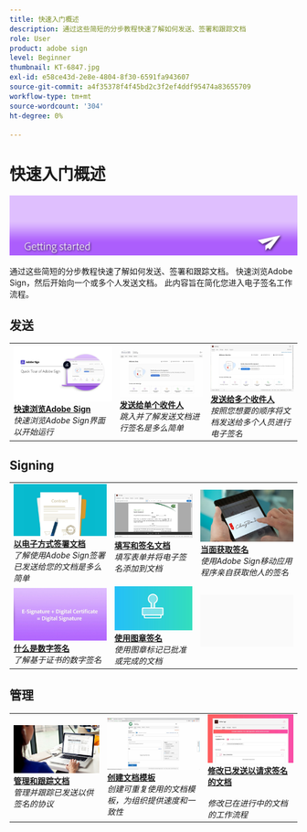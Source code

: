 ```yaml
---
title: 快速入门概述
description: 通过这些简短的分步教程快速了解如何发送、签署和跟踪文档
role: User
product: adobe sign
level: Beginner
thumbnail: KT-6847.jpg
exl-id: e58ce43d-2e8e-4804-8f30-6591fa943607
source-git-commit: a4f35378f4f45bd2c3f2ef4ddf95474a83655709
workflow-type: tm+mt
source-wordcount: '304'
ht-degree: 0%

---
```


# 快速入门概述

![签名快速入门图像](../assets/Hero-GettingStarted.png)

通过这些简短的分步教程快速了解如何发送、签署和跟踪文档。 快速浏览Adobe Sign，然后开始向一个或多个人发送文档。 此内容旨在简化您进入电子签名工作流程。

## 发送

<table style="table-layout:fixed">
<tr>
 <td>
    <a href="quick-tour.md">
      <img alt="快速浏览Adobe Sign" src="../assets/Quick-Tour.png" />
    </a>
    <div>
    <a href="quick-tour.md"><strong>快速浏览Adobe Sign</strong></a>
    </div>
    <em>快速浏览Adobe Sign界面以开始运行</em>
    <br>
  </td>
  <td>
    <a href="send-to-single-recipient.md">
      <img alt="发送给单个收件人" src="../assets/Send-to-single-recipient.png" />
    </a>
    <div>
    <a href="send-to-single-recipient.md"><strong>发送给单个收件人</strong></a>
    </div>
    <em>跳入并了解发送文档进行签名是多么简单</em>
    <br>
  </td>
  <td>
    <a href="send-to-multiple-recipients.md">
      <img alt="发送给多个收件人" src="../assets/Sending-to-multiple-recipients.png" />
    </a>
    <div>
    <a href="send-to-multiple-recipients.md"><strong>发送给多个收件人</strong></a>
    </div>
    <em>按照您想要的顺序将文档发送给多个人员进行电子签名</em>
    <br>
  </td>
</tr>
</table>

## Signing

<table style="table-layout:fixed">
<tr>
  <td>
    <a href="electronically-sign-a-document.md">
      <img alt="以电子方式签署文档" src="../assets/Electronically-sign.png" />
    </a>
    <div>
    <a href="electronically-sign-a-document.md"><strong>以电子方式签署文档</strong></a>
    </div>
    <em>了解使用Adobe Sign签署已发送给您的文档是多么简单</em>
    <br>
  </td>
  <td>
    <a href="fill-and-sign.md">
      <img alt="填写和签名文档" src="../assets/FillandSign.png" />
    </a>
    <div>
    <a href="fill-and-sign.md"><strong>填写和签名文档</strong></a>
    </div>
    <em>填写表单并将电子签名添加到文档</em>
    <br>
  </td>
  <td>
    <a href="sign-in-person.md">
      <img alt="当面获取签名" src="../assets/In-person.png" />
    </a>
    <div>
    <a href="sign-in-person.md"><strong>当面获取签名</strong></a>
    </div>
    <em>使用Adobe Sign移动应用程序亲自获取他人的签名</em>
    <br>
  </td>
</tr>
<tr>
  <td>
    <a href="sign-with-a-digital-signature.md">
      <img alt="什么是数字签名" src="../assets/Whatisdigsig_1280.jpg" />
    </a>
    <div>
    <a href="sign-with-a-digital-signature.md"><strong>什么是数字签名</strong></a>
    </div>
    <em>了解基于证书的数字签名</em>
    <br>
  </td>
  <td>
    <a href="sign-with-a-stamp.md">
      <img alt="使用图章签名" src="../assets/Stamp.png" />
    </a>
    <div>
    <a href="sign-with-a-stamp.md"><strong>使用图章签名</strong></a>
    </div>
    <em>使用图章标记已批准或完成的文档</em>
     <br>
  </td> 
  <td>
    <img alt="间隔符" src="../assets/Grayspacer.png" />
    <div>
    <br>
  </td>
</tr>  
</table>

## 管理

<table style="table-layout:fixed">
<tr>
  <td>
    <a href="manage-and-track.md">
      <img alt="管理和跟踪文档" src="../assets/Managing.png" />
    </a>
    <div>
    <a href="manage-and-track.md"><strong>管理和跟踪文档</strong></a>
    </div>
    <em>管理并跟踪已发送以供签名的协议</em>
    <br>
  </td>
  <td>
    <a href="../sign-advanced-users/create-a-template.md">
      <img alt="创建文档模板" src="../assets/Template.png" />
    </a>
    <div>
    <a href="../sign-advanced-users/create-a-template.md"><strong>创建文档模板</strong></a>
    </div>
    <em>创建可重复使用的文档模板，为组织提供速度和一致性</em>
    <br>
  </td>
  <td>
    <a href="modify-in-flight.md">
      <img alt="修改已发送以请求签名的文档" src="../assets/Modifying-sending.png" />
    </a>
    <div>
    <a href="modify-in-flight.md"><strong>修改已发送以请求签名的文档</strong></a>
    </div>
    <br>
    <em>修改已在进行中的文档的工作流程</em>
  </td>
</tr>
</table>
